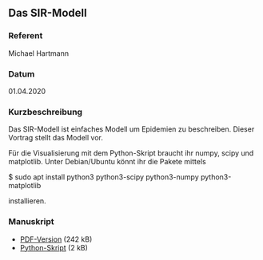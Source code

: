 ## Das SIR-Modell

### Referent
Michael Hartmann

### Datum
01.04.2020

### Kurzbeschreibung
Das SIR-Modell ist einfaches Modell um Epidemien zu beschreiben. Dieser Vortrag
stellt das Modell vor.

Für die Visualisierung mit dem Python-Skript braucht ihr numpy, scipy und
matplotlib. Unter Debian/Ubuntu könnt ihr die Pakete mittels

$ sudo apt install python3 python3-scipy python3-numpy python3-matplotlib

installieren. 

### Manuskript

* [PDF-Version](/download/Vortraege/SIR.pdf) (242 kB)
* [Python-Skript](/download/Vortraege/sir.py) (2 kB)
